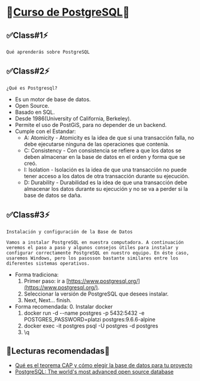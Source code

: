 # 🚨<a href="https://platzi.com/clases/postgresql/" target="_blank">Curso de PostgreSQL</a>🚨
## ✅Class#1⚡️
```Qué aprenderás sobre PostgreSQL```
## ✅Class#2⚡️
```¿Qué es Postgresql?```
* Es un motor de base de datos.
* Open Source.
* Basado en SQL.
* Desde 1986(University of California, Berkeley).
* Permite el uso de PostGiS, para no depender de un backend.
* Cumple con el Estandar:
    * A: Atomicity - Atomicity es la idea de que si una transacción falla, no debe ejecutarse ninguna de las operaciones que contenía.
    * C: Consistency - Con consistencia se refiere a que los datos se deben almacenar en la base de datos en el orden y forma que se creó.
    * I: Isolation - Isolación es la idea de que una transacción no puede tener acceso a los datos de otra transacción durante su ejecución.
    * D: Durability - Durabilidad es la idea de que una transacción debe almacenar los datos durante su ejecución y no se va a perder si la base de datos se daña.
## ✅Class#3⚡️
```Instalación y configuración de la Base de Datos```
```
Vamos a instalar PostgreSQL en nuestra computadora. A continuación veremos el paso a paso y algunos consejos útiles para instalar y configurar correctamente PostgreSQL en nuestro equipo. En éste caso, usaremos Windows, pero los pasosson bastante similares entre los diferentes sistemas operativos.
```
* Forma tradiciona:
    1. Primer paso: ir a [https://www.postgresql.org/](https://www.postgresql.org/).
    2. Seleccionar la versión de PostgreSQL que desees instalar.
    3. Next, Next... finish.
* Forma recomendada:
    0. Instalar docker
    1. docker run -d --name postgres -p 5432:5432 -e POSTGRES_PASSWORD=platzi postgres:9.6.6-alpine
    2. docker exec -it postgres psql -U postgres -d postgres
    3. \q
## 🚧Lecturas recomendadas🚨
* [Qué es el teorema CAP y cómo elegir la base de datos para tu proyecto](https://platzi.com/blog/que-es-el-teorema-cap-y-como-elegir-la-base-de-datos-para-tu-proyecto)
* [PostgreSQL: The world's most advanced open source database](https://www.postgresql.org/)